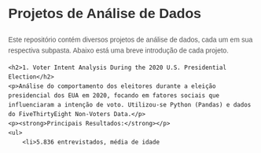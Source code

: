 <!DOCTYPE html>
<html lang="pt-BR">
<head>
    <meta charset="UTF-8">
    <title>Projetos de Análise de Dados</title>
    <style>
        body {
            font-family: Arial, sans-serif;
            line-height: 1.6;
        }
        h1, h2 {
            color: #333;
        }
        p, ul {
            color: #555;
        }
        ul {
            margin-left: 20px;
        }
    </style>
</head>
<body>
    <h1>Projetos de Análise de Dados</h1>
    <p>Este repositório contém diversos projetos de análise de dados, cada um em sua respectiva subpasta. Abaixo está uma breve introdução de cada projeto.</p>

    <h2>1. Voter Intent Analysis During the 2020 U.S. Presidential Election</h2>
    <p>Análise do comportamento dos eleitores durante a eleição presidencial dos EUA em 2020, focando em fatores sociais que influenciaram a intenção de voto. Utilizou-se Python (Pandas) e dados do FiveThirtyEight Non-Voters Data.</p>
    <p><strong>Principais Resultados:</strong></p>
    <ul>
        <li>5.836 entrevistados, média de idade

